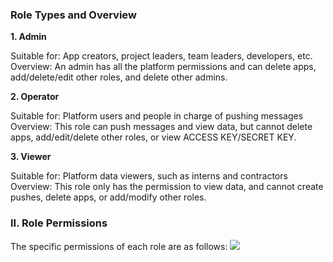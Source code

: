 ###  Role Types and Overview
__1. Admin__

Suitable for: App creators, project leaders, team leaders, developers, etc. <br>Overview: An admin has all the platform permissions and can delete apps, add/delete/edit other roles, and delete other admins.


__2. Operator__

Suitable for: Platform users and people in charge of pushing messages <br>Overview: This role can push messages and view data, but cannot delete apps, add/edit/delete other roles, or view ACCESS KEY/SECRET KEY.

__3. Viewer__

Suitable for: Platform data viewers, such as interns and contractors <br>Overview: This role only has the permission to view data, and cannot create pushes, delete apps, or add/modify other roles.
### II. Role Permissions
The specific permissions of each role are as follows:
![](https://main.qcloudimg.com/raw/6797832e8716519a2469450ddd8a381f.png)

